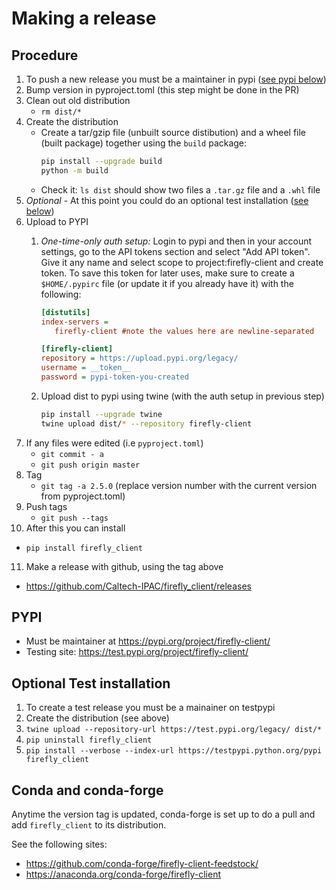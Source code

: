 # Making a release

## Procedure
1. To push a new release you must be a maintainer in pypi ([see pypi below](#pypi))
2. Bump version in pyproject.toml  (this step might be done in the PR)
3. Clean out old distribution 
   - `rm dist/*`
4. Create the distribution
   - Create a tar/gzip file (unbuilt source distibution) and a wheel file 
   (built package) together using the `build` package:
      ```bash
      pip install --upgrade build
      python -m build
      ```
   - Check it: `ls dist` should show two files a `.tar.gz` file and a `.whl` file
5. _Optional_ - At this point you could do an optional test installation ([see below](#optional-test-installation))
6. Upload to PYPI  
   1. _One-time-only auth setup:_ Login to pypi and then in your account settings, go to the API tokens section and select "Add API token". Give it any name and select scope to project:firefly-client and create token. To save this token for later uses, make sure to create a `$HOME/.pypirc` file (or update it if you already have it) with the following:
      ```ini
      [distutils]
      index-servers =
         firefly-client #note the values here are newline-separated 

      [firefly-client]
      repository = https://upload.pypi.org/legacy/
      username = __token__
      password = pypi-token-you-created
      ```

   2. Upload dist to pypi using twine (with the auth setup in previous step)
      ```bash
      pip install --upgrade twine
      twine upload dist/* --repository firefly-client
      ```
7. If any files were edited (i.e `pyproject.toml`) 
   - `git commit - a`
   - `git push origin master`
8. Tag
   -  `git tag -a 2.5.0`  (replace version number with the current version from pyproject.toml)
9. Push tags
   - `git push --tags`
10. After this you can install 
   - `pip install firefly_client`
11. Make a release with github, using the tag above
   - https://github.com/Caltech-IPAC/firefly_client/releases

## PYPI 

- Must be maintainer at https://pypi.org/project/firefly-client/
- Testing site: https://test.pypi.org/project/firefly-client/

## Optional Test installation

1. To create a test release you must be a mainainer on testpypi
2. Create the distribution (see above)
3. `twine upload --repository-url https://test.pypi.org/legacy/ dist/*`
4. `pip uninstall firefly_client`
5. `pip install --verbose --index-url https://testpypi.python.org/pypi firefly_client`

## Conda and conda-forge

Anytime the version tag is updated, conda-forge is set up to do a pull and add `firefly_client` to its distribution.

See the following sites:
 - https://github.com/conda-forge/firefly-client-feedstock/
 - https://anaconda.org/conda-forge/firefly-client